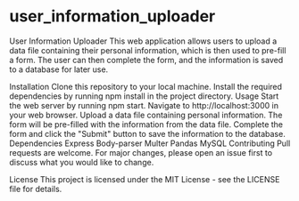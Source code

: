 # user_information_uploader
User Information Uploader
This web application allows users to upload a data file containing their personal information, which is then used to pre-fill a form. The user can then complete the form, and the information is saved to a database for later use.

Installation
Clone this repository to your local machine.
Install the required dependencies by running npm install in the project directory.
Usage
Start the web server by running npm start.
Navigate to http://localhost:3000 in your web browser.
Upload a data file containing personal information.
The form will be pre-filled with the information from the data file.
Complete the form and click the "Submit" button to save the information to the database.
Dependencies
Express
Body-parser
Multer
Pandas
MySQL
Contributing
Pull requests are welcome. For major changes, please open an issue first to discuss what you would like to change.

License
This project is licensed under the MIT License - see the LICENSE file for details.
